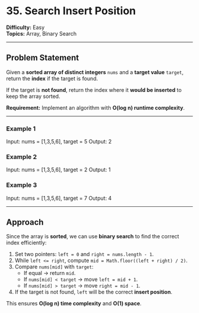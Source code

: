 # 35. Search Insert Position

**Difficulty:** Easy  
**Topics:** Array, Binary Search  

---

## Problem Statement

Given a **sorted array of distinct integers** `nums` and a **target value** `target`, return the **index** if the target is found.  

If the target is **not found**, return the index where it **would be inserted** to keep the array sorted.

**Requirement:** Implement an algorithm with **O(log n) runtime complexity**.

---

### Example 1
Input: nums = [1,3,5,6], target = 5
Output: 2

### Example 2
Input: nums = [1,3,5,6], target = 2
Output: 1

### Example 3
Input: nums = [1,3,5,6], target = 7
Output: 4

---

## Approach

Since the array is **sorted**, we can use **binary search** to find the correct index efficiently:

1. Set two pointers: `left = 0` and `right = nums.length - 1`.  
2. While `left <= right`, compute `mid = Math.floor((left + right) / 2)`.  
3. Compare `nums[mid]` with `target`:  
   - If equal → return `mid`.  
   - If `nums[mid] < target` → move `left = mid + 1`.  
   - If `nums[mid] > target` → move `right = mid - 1`.  
4. If the target is not found, `left` will be the correct **insert position**.  

This ensures **O(log n) time complexity** and **O(1) space**.


